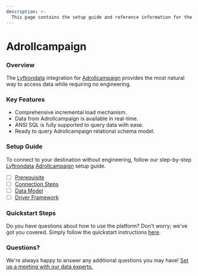 ```yaml
---
description: >-
  This page contains the setup guide and reference information for the Adrollcampaign source connector.
---
```


# Adrollcampaign

### Overview

The [Lyftrondata](https://www.lyftrondata.com/) integration for [Adrollcampaign](https://www.lyftrondata.com/integration/marketing-analytics/adroll/) provides the most natural way to access data while requiring no engineering.

### Key Features

* Comprehensive incremental load mechanism.
* Data from Adrollcampaign is available in real-time.&#x20;
* ANSI SQL is fully supported to query data with ease.
* Ready to query Adrollcampaign relational schema model.

### Setup Guide

To connect to your destination without engineering, follow our step-by-step [Lyftrondata](https://www.lyftrondata.com/)  [Adrollcampaign](https://www.lyftrondata.com/integration/marketing-analytics/adroll/) setup guide.

* [ ] [Prerequisite](prerequisite.md)
* [ ] [Connection Steps](connection-steps.md)
* [ ] [Data Model](data-model/erd.md)
* [ ] [Driver Framework](driver-framework/)

### Quickstart Steps

Do you have questions about how to use the platform? Don't worry; we've got you covered. Simply follow the quickstart instructions [here](../README.md).

### Questions? <a href="#questions" id="questions"></a>

We're always happy to answer any additional questions you may have! [Set up a meeting with our data experts.](https://www.lyftrondata.com/book-a-meeting/)


